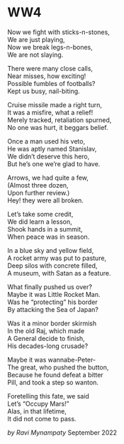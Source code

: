 # WW4

Now we fight with sticks-n-stones,   
We are just playing,  
Now we break legs-n-bones,  
We are not slaying.  

There were many close calls,  
Near misses, how exciting!   
Possible fumbles of footballs?  
Kept us busy, nail-biting.  

Cruise missile made a right turn,  
It was a misfire, what a relief!  
Merely tracked, retaliation spurned,  
No one was hurt, it beggars belief.   

Once a man used his veto,  
He was aptly named Stanislav,  
We didn’t deserve this hero,  
But he’s one we’re glad to have.  

Arrows, we had quite a few,  
(Almost three dozen,  
Upon further review.)  
Hey! they were all broken.  

Let’s take some credit,  
We did learn a lesson,  
Shook hands in a summit,  
When peace was in season.   

In a blue sky and yellow field,  
A rocket army was put to pasture,  
Deep silos with concrete filled,  
A museum, with Satan as a feature.  

What finally pushed us over?  
Maybe it was Little Rocket Man.  
Was he “protecting” his border  
By attacking the Sea of Japan?  

Was it a minor border skirmish  
 In the old Raj, which made  
A General decide to finish,   
His decades-long crusade?  

Maybe it was wannabe-Peter-  
The great, who pushed the button,  
Because he found defeat a bitter  
Pill, and took a step so wanton.   

Foretelling this fate, we said  
Let’s “Occupy Mars!”  
Alas, in that lifetime,  
It did not come to pass.  

_by Ravi Mynampaty_
September 2022
